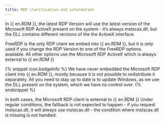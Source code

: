 ```yaml
---
title: RDP clarification and information
---
```

In {{ en.RDM }}, the latest RDP Version will use the latest version of the Microsoft RDP ActiveX present on the system - it’s always mstscax.dll, but the DLL contains different versions of the the ActiveX interface.  

FreeRDP is the only RDP client we embed into {{ en.RDM }}, but it is only used if you change the RDP Version to one of the FreeRDP options available. All other options use the Microsoft RDP ActiveX which is always external to {{ en.RDM }}  

{% snippet icon.badgeInfo %}
We have never embedded the Microsoft RDP client into {{ en.RDM }}, mostly because it is not possible to redistribute it separately. All you need to stay up to date is to update Windows, as we use the DLL present on the system, which we have no control over.
{% endsnippet %}  

In both cases, the Microsoft RDP client is external to {{ en.RDM }} Under regular conditions, the fallback is not expected to happen - if you request mstscax.dll, it will always use mstscax.dll - the condition where mstscax.dll is missing is not handled.
